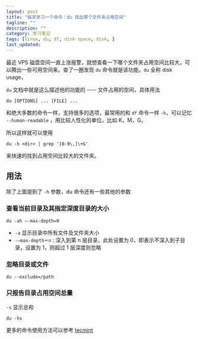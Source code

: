 ```yaml
---
layout: post
title: "每天学习一个命令：du 找出哪个文件夹占用空间"
tagline: ""
description: ""
category: 学习笔记
tags: [linux, du, df, disk-space, disk, ]
last_updated:
---
```


最近 VPS 磁盘空间一直上涨报警，就想查看一下哪个文件夹占用空间比较大，可以腾出一些可用空间来。查了一圈发现 `du` 命令就是该功能。`du` 全称 disk usage，

`du` 文档中就是这么描述他的功能的 ---- 文件占用的空间，具体用法

    du [OPTIONS] ... [FILE] ...

和绝大多数的命令一样，支持很多的选项，最常用的和 `df` 命令一样 `-h`，可以记忆 `--human-readable` ，用比较人性化的单位，比如 K，M，G。

所以这样就可以使用

    du -h <dir> | grep '[0-9\,]\+G'

来快速的找到占用空间比较大的文件夹。

## 用法

除了上面提到了 `-h` 参数，du 命令还有一些其他的参数

### 查看当前目录及其指定深度目录的大小

    du -ah –-max-depth=0

- `-a` 显示目录中所有文件及文件夹大小
- `-–max-depth＝n` : 深入到第 n 层目录，此处设置为 0，即表示不深入到子目录，设置为 1，则超过 1 层深度则忽略


### 忽略目录或文件

    du --exclude=/path


### 只报告目录占用空间总量
`-s` 显示总和

    du -hs

更多的命令使用方法可以参考 [tecmint](https://www.tecmint.com/check-linux-disk-usage-of-files-and-directories/)
